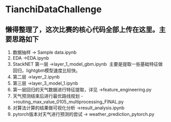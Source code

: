 # TianchiDataChallenge
## 懒得整理了，这次比赛的核心代码全部上传在这里。主要思路如下
1. 数据抽样 -> Sample data.ipynb 
2. EDA ->EDA.ipynb
3. StackNET 第一层 ->layer_1_model_gbm.ipynb
  主要是提取一些基础特征做回归，lightgbm模型速度比较快。
4. 第二层 ->layer_2.ipynb
5. 第三层 ->layer_3_model_1.ipynb
6. 第一层回归的天气数据进行特征提取，详见 ->feature_engineering.py
7. 天气预测结束后进行最优路线规划 ->routing_max_value_0105_multiprocessing_FINAL.py
8. 对算法计算的结果做可视化分析 ->result_analysis.ipynb
9. pytorch版本对天气进行预测的尝试 -> weather_prediction_pytorch.py
